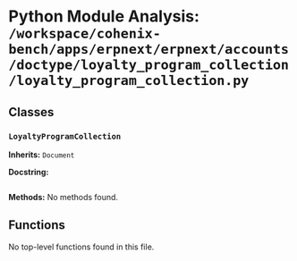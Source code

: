 # Python Module Analysis: `/workspace/cohenix-bench/apps/erpnext/erpnext/accounts/doctype/loyalty_program_collection/loyalty_program_collection.py`

## Classes

### `LoyaltyProgramCollection`
**Inherits:** `Document`


**Docstring:**
```

```

**Methods:**
No methods found.




## Functions

No top-level functions found in this file.

